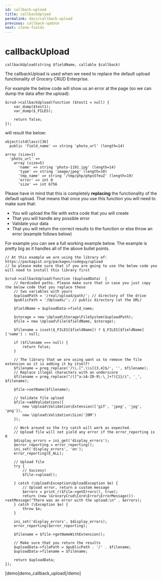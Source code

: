 ```yaml
---
id: callback-upload
title: callbackUpload
permalink: docs/callback-upload
previous: callback-update
next: clone-fields
---
```


# callbackUpload


<pre><code class="language-php">callbackUpload(string $fieldName, callable $callback)</code></pre>
The callbackUpload is used when we need to replace the default upload functionality of Grocery CRUD Enterprise.

For example the below code will show us an error at the page (so we can dump the data after the upload):

<pre><code class="language-php">$crud->callbackUpload(function ($test1 = null) {
    var_dump($test1);
    var_dump($_FILES);

    return false;
});</code></pre>

will result the below:

<pre><code>object(stdClass)[36]
  public 'field_name' => string 'photo_url' (length=14)</code></pre>

<pre><code>array (size=1)
  'photo_url' => 
    array (size=5)
      'name' => string 'photo-1191.jpg' (length=14)
      'type' => string 'image/jpeg' (length=10)
      'tmp_name' => string '/tmp/php/phpxSfeuZ' (length=19)
      'error' => int 0
      'size' => int 6756
</code></pre>

Please have in mind that this is completely <strong>replacing</strong> the functionality of the default upload. That means that once you use this function you will need to make sure that:
<ul>
	<li>You will upload the file with extra code that you will create</li>
	<li>That you will handle any possible error</li>
	<li>Validate your data</li>
	<li>That you will return the correct results to the function or else throw an error (example follows below)</li>
</ul>

For example you can see a full working example below. The example is pretty big as it handles all of the above bullet points.

<pre><code class="language-php">// At this example we are using the library of: https://packagist.org/packages/codeguy/upload
// So please make sure that if you are going to use the below code you will need to install this library first

$crud->callbackUpload(function ($uploadData)  {
    // Hardcoded paths. Please make sure that in case you just copy the below code that you replace these
    // two variables with yours
    $uploadPath = '/real/upload/path/'; // directory of the drive
    $publicPath = '/Uploads/'; // public directory (at the URL)

    $fieldName = $uploadData->field_name;

    $storage = new \Upload\Storage\FileSystem($uploadPath);
    $file = new \Upload\File($fieldName, $storage);

    $filename = isset($_FILES[$fieldName]) ? $_FILES[$fieldName]['name'] : null;

    if ($filename === null) {
        return false;
    }

    // The library that we are using want us to remove the file extension as it is adding it by itself!
    $filename = preg_replace('/\\.[^.\\s]{3,4}$/', '', $filename);
    // Replace illegal characters with an underscore
    $filename = preg_replace("/([^a-zA-Z0-9\-\_]+?){1}/i", '_', $filename);

    $file->setName($filename);

    // Validate file upload
    $file->addValidations([
        new \Upload\Validation\Extension(['gif', 'jpeg', 'jpg', 'png']),
        new \Upload\Validation\Size('20M')
    ]);

    // Work around so the try catch will work as expected.
    // Upload file will not yield any error if the error_reporting is 0
    $display_errors = ini_get('display_errors');
    $error_reporting = error_reporting();
    ini_set('display_errors', 'on');
    error_reporting(E_ALL);

    // Upload file
    try {
        // Success!
        $file->upload();

    } catch (\Upload\Exception\UploadException $e) {
        // Upload error, return a custom message
        $errors = print_r($file->getErrors(), true);
        return (new \GroceryCrud\Core\Error\ErrorMessage())->setMessage("There was an error with the upload:\n" . $errors);
    } catch (\Exception $e) {
        throw $e;
    }

    ini_set('display_errors', $display_errors);
    error_reporting($error_reporting);

    $filename = $file->getNameWithExtension();

    // Make sure that you return the results
    $uploadData->filePath = $publicPath . '/' . $filename;
    $uploadData->filename = $filename;

    return $uploadData;
});</code></pre>


[demo]demo_callback_upload[/demo]